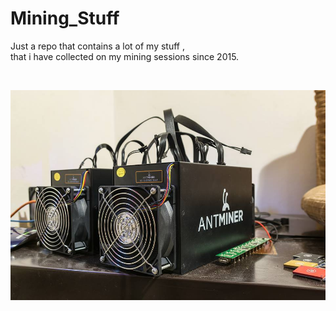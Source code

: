 # Mining_Stuff
Just a repo that contains a lot of my stuff , <BR> that i have collected on my mining sessions since 2015.


<BR>
  
 

![Alt text](https://raw.githubusercontent.com/JonnyBanana/Mining_Stuff/main/IMG/s3.jpg)

</BR>

</BR>
